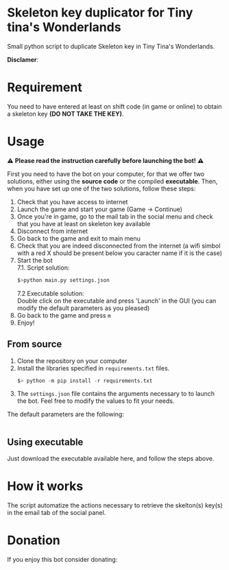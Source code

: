 # Skeleton key duplicator for Tiny tina's Wonderlands
 
Small python script to duplicate Skeleton key in Tiny Tina's Wonderlands.

**Disclamer**:

# Requirement

You need to have entered at least on shift code (in game or online) to obtain a skeleton key **(DO NOT TAKE THE KEY)**.

# Usage

:warning: **Please read the instruction carefully before launching the bot!** :warning:

First you need to have the bot on your computer, for that we offer two solutions, either using the **source code** or the compiled **executable**. Then, when you have set up one of the two solutions, follow these steps:

 1. Check that you have access to internet
 2. Launch the game and start your game (Game -> Continue) 
 3. Once you're in game, go to the mail tab in the social menu and check that you have at least on skeleton key available
 4. Disconnect from internet
 5. Go back to the game and exit to main menu
 6. Check that you are indeed disconnected from the internet (a wifi simbol with a red X should be present below you caracter name if it is the case)
 7. Start the bot  
  7.1. Script solution:  
    ```python
    $>python main.py settings.json
    ```  
    7.2 Executable solution:  
      Double click on the executable and press 'Launch' in the GUI (you can modify the default parameters as you pleased)  
 8. Go back to the game and press `m`
 9. Enjoy!

## From source 
1. Clone the repository on your computer
2. Install the libraries specified in `requirements.txt` files.
    ```python
    $> python -m pip install -r requirements.txt
    ```
3. The `settings.json` file contains the arguments necessary to to launch the bot. Feel free to modify the values to fit your needs.

The default parameters are the following:
   ```json
   ```

## Using executable

Just download the executable available here, and follow the steps above.

# How it works

The script automatize the actions necessary to retrieve the skelton(s) key(s) in the email tab of the social panel.

# Donation

If you enjoy this bot consider donating: 
